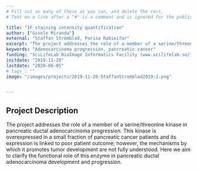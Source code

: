 ```yaml
---
# Fill out as many of these as you can, and delete the rest.
# Text on a line after a "#" is a comment and is ignored for the published page.

title: "IF staining intensity quantification"
author: ["Gisele Miranda"]
external: "Staffan Strömblad, Parisa Rabieifar"
excerpt: "The project addresses the role of a member of a serine/threonine kinase in pancreatic ductal adenocarcinoma progression"
keywords: "Adenocarcinoma progression, pancreatic cancer"
funding: "SciLifeLab BioImage Informatics Facility (www.scilifelab.se/facilities/bioimage-informatics)"
initdate: "2019-11-28"
lastdate: "2020-06-05"
# tags_: ""
image: "/images/projects/2019-11-28-StaffanStromblad2019-2.png"


---
```


## Project Description
The project addresses the role of a member of a serine/threonine kinase in pancreatic ductal adenocarcinoma progression. This kinase is overexpressed in a small fraction of pancreatic cancer patients and its expression is linked to poor patient outcome; however, the mechanisms by which it promotes tumor development are not fully understood. Here we aim to clarify the functional role of this enzyme in pancreatic ductal adenocarcinoma development and progression.